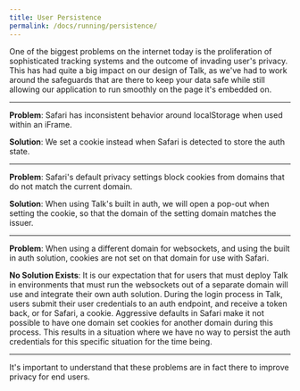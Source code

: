 ```yaml
---
title: User Persistence
permalink: /docs/running/persistence/
---
```


One of the biggest problems on the internet today is the proliferation of
sophisticated tracking systems and the outcome of invading user's privacy. This
has had quite a big impact on our design of Talk, as we've had to work around
the safeguards that are there to keep your data safe while still allowing our
application to run smoothly on the page it's embedded on.

---

**Problem**: Safari has inconsistent behavior around localStorage when used
within an iFrame.

**Solution**: We set a cookie instead when Safari is detected to store the auth
state.

---

**Problem**: Safari's default privacy settings block cookies from domains that
do not match the current domain.

**Solution**: When using Talk's built in auth, we will open a pop-out when
setting the cookie, so that the domain of the setting domain matches the issuer.

---

**Problem**: When using a different domain for websockets, and using the built
in auth solution, cookies are not set on that domain for use with Safari.

**No Solution Exists**: It is our expectation that for users that must deploy
Talk in environments that must run the websockets out of a separate domain will
use and integrate their own auth solution. During the login process in Talk,
users submit their user credentials to an auth endpoint, and receive a token
back, or for Safari, a cookie. Aggressive defaults in Safari make it not
possible to have one domain set cookies for another domain during this process.
This results in a situation where we have no way to persist the auth credentials
for this specific situation for the time being.

---

It's important to understand that these problems are in fact there to improve
privacy for end users.